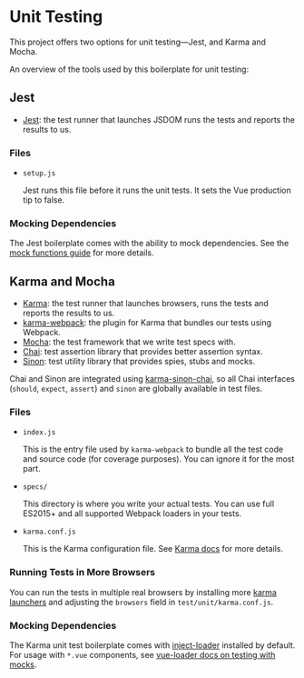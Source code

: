 # Unit Testing

This project offers two options for unit testing—Jest, and Karma and Mocha.

An overview of the tools used by this boilerplate for unit testing:

## Jest

- [Jest](https://facebook.github.io/jest/): the test runner that launches JSDOM runs the tests and reports the results to us.

### Files

- `setup.js`

  Jest runs this file before it runs the unit tests. It sets the Vue production tip to false.

### Mocking Dependencies

The Jest boilerplate comes with the ability to mock dependencies. See the [mock functions guide](https://facebook.github.io/jest/docs/mock-functions.html) for more details.

## Karma and Mocha

- [Karma](https://karma-runner.github.io/): the test runner that launches browsers, runs the tests and reports the results to us.
- [karma-webpack](https://github.com/webpack/karma-webpack): the plugin for Karma that bundles our tests using Webpack.
- [Mocha](https://mochajs.org/): the test framework that we write test specs with.
- [Chai](http://chaijs.com/): test assertion library that provides better assertion syntax.
- [Sinon](http://sinonjs.org/): test utility library that provides spies, stubs and mocks.

Chai and Sinon are integrated using [karma-sinon-chai](https://github.com/kmees/karma-sinon-chai), so all Chai interfaces (`should`, `expect`, `assert`) and `sinon` are globally available in test files.

### Files

- `index.js`

  This is the entry file used by `karma-webpack` to bundle all the test code and source code (for coverage purposes). You can ignore it for the most part.

- `specs/`

  This directory is where you write your actual tests. You can use full ES2015+ and all supported Webpack loaders in your tests.

- `karma.conf.js`

  This is the Karma configuration file. See [Karma docs](https://karma-runner.github.io/) for more details.

### Running Tests in More Browsers

You can run the tests in multiple real browsers by installing more [karma launchers](https://karma-runner.github.io/1.0/config/browsers.html) and adjusting the `browsers` field in `test/unit/karma.conf.js`.

### Mocking Dependencies

The Karma unit test boilerplate comes with [inject-loader](https://github.com/plasticine/inject-loader) installed by default. For usage with `*.vue` components, see [vue-loader docs on testing with mocks](http://vue-loader.vuejs.org/en/workflow/testing-with-mocks.html).
